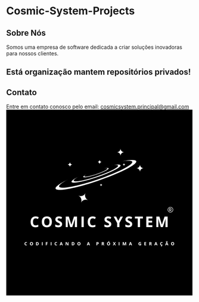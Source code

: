 # Cosmic-System-Projects
## Sobre Nós
Somos uma empresa de software dedicada a criar soluções inovadoras para nossos clientes.

## Está organização mantem repositórios privados!

## Contato
Entre em contato conosco pelo email: cosmicsystem.principal@gmail.com
![Logo da Empresa](logo.png)
